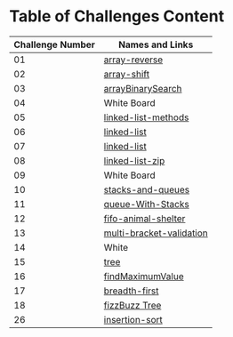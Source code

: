 # Table of Challenges Content

| Challenge Number | Names and Links                                                                                                                                               |
| ---------------- | ------------------------------------------------------------------------------------------------------------------------------------------------------------- |
| 01               | [array-reverse](https://github.com/mohammed-khamees/data-structures-and-algorithms/blob/main/javascript/code-challenges401/arrayReverse)                      |
| 02               | [array-shift](https://github.com/mohammed-khamees/data-structures-and-algorithms/blob/main/javascript/code-challenges401/array-shift)                         |
| 03               | [arrayBinarySearch](https://github.com/mohammed-khamees/data-structures-and-algorithms/blob/main/javascript/code-challenges401/arrayBinarySearch)             |
| 04               | White Board                                                                                                                                                   |
| 05               | [linked-list-methods](https://github.com/mohammed-khamees/data-structures-and-algorithms/blob/main/javascript/code-challenges401/linked-list)                 |
| 06               | [linked-list](https://github.com/mohammed-khamees/data-structures-and-algorithms/blob/main/javascript/code-challenges401/linked-list)                         |
| 07               | [linked-list](https://github.com/mohammed-khamees/data-structures-and-algorithms/blob/main/javascript/code-challenges401/linked-list)                         |
| 08               | [linked-list-zip](https://github.com/mohammed-khamees/data-structures-and-algorithms/blob/main/javascript/code-challenges401/ll_zip)                          |
| 09               | White Board                                                                                                                                                   |
| 10               | [stacks-and-queues](https://github.com/mohammed-khamees/data-structures-and-algorithms/blob/main/javascript/code-challenges401/stacksAndQueues)               |
| 11               | [queue-With-Stacks](https://github.com/mohammed-khamees/data-structures-and-algorithms/blob/main/javascript/code-challenges401/queueWithStacks)               |
| 12               | [fifo-animal-shelter](https://github.com/mohammed-khamees/data-structures-and-algorithms/blob/main/javascript/code-challenges401/fifoAnimalShelter)           |
| 13               | [multi-bracket-validation](https://github.com/mohammed-khamees/data-structures-and-algorithms/blob/main/javascript/code-challenges401/multiBracketValidation) |
| 14               | White                                                                                                                                                         |
| 15               | [tree](https://github.com/mohammed-khamees/data-structures-and-algorithms/blob/main/javascript/code-challenges401/tree)                                       |
| 16               | [findMaximumValue](https://github.com/mohammed-khamees/data-structures-and-algorithms/blob/main/javascript/code-challenges401/tree)                           |
| 17               | [breadth-first](https://github.com/mohammed-khamees/data-structures-and-algorithms/blob/main/javascript/code-challenges401/tree)                              |
| 18               | [fizzBuzz Tree](https://github.com/mohammed-khamees/data-structures-and-algorithms/blob/main/javascript/code-challenges401/fizzBuzzTree)                      |
| 26               | [insertion-sort](https://github.com/mohammed-khamees/data-structures-and-algorithms/blob/main/javascript/code-challenges401/insertionSort)                    |

